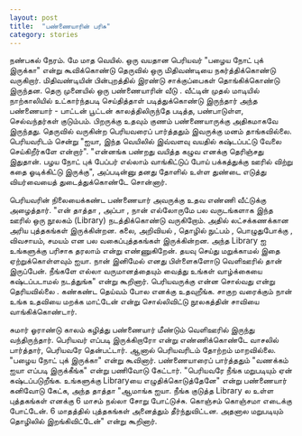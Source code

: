 ```yaml
---
layout: post
title:  "பண்ணையாரின் பரிசு"
category: stories
---
```


நண்பகல் நேரம். மே மாத வெயில். ஒரு வயதான பெரியவர் "பழைய நோட் புக் இருக்கா" என்று கூவிக்கொண்டு தெருவில் ஒரு மிதிவண்டியை நகர்த்திக்கொண்டு வருகிறார். மிதிவண்டியின் பின்புறத்தில் இரண்டு சாக்குப்பைகள் தொங்கிக்கொண்டு இருந்தன. தெரு முனையில் ஒரு பண்ணையாரின் வீடு . வீட்டின் முதல் மாடியில் நாற்காலியில் உட்கார்ந்தபடி செய்தித்தாள் படித்துக்கொண்டு இருந்தார் அந்த பண்ணையார் - பாட்டன் பூட்டன் காலத்திலிருந்தே படித்த, பண்பாடுள்ள, செல்வந்தர்கள் குடும்பம். பிறருக்கு உதவும் குணம் பண்ணையாருக்கு அதிகமாகவே இருந்தது. தெருவில் வருகின்ற பெரியவரைப் பார்த்ததும் இவருக்கு மனம் தாங்கவில்லை. பெரியவரிடம் சென்று "ஐயா, இந்த வெயிலில் இவ்வளவு வயதில் கஷ்டப்பட்டு வேலை செய்கிறீர்களே என்றார்". "என்னங்க பண்றது வயித்த கழுவ எனக்கு தெரிஞ்சது இதுதான். பழய நோட் புக் பேப்பர் எல்லாம் வாங்கிட்டுப் போய் பக்கத்துக்கு ஊரில் விற்று கதை ஓடிக்கிட்டு இருக்கு", அப்படின்னு தனது தோளில் உள்ள துண்டை எடுத்து வியர்வையைத் துடைத்துக்கொண்டே சொன்னார். 

பெரியவரின் நிலையைக்கண்ட பண்ணையார் அவருக்கு உதவ எண்ணி வீட்டுக்கு அழைத்தார். "என் தாத்தா , அப்பா , நான் எல்லோருமே பல வருடங்களாக இந்த ஊரில் ஒரு நூலகம் (Library) நடத்திக்கொண்டு வருகிறோம். அதில் லட்சக்கணக்கான அரிய புத்தகங்கள் இருக்கின்றன. கலை, அறிவியல் , தொழில் நுட்பம் , பொழுதுபோக்கு , விவசாயம், சமயம் என பல வகைப்புத்தகங்கள் இருக்கின்றன. அந்த Library ஐ உங்களுக்கு பரிசாக தரலாம் என்று எண்ணுகிறேன். தயவு செய்து மறுக்காமல் இதை ஏற்றுக்கொள்ளவும் ஐயா. நான் இனிமேல் எனது பிள்ளைகளோடு வெளிஊரில் தான் இருப்பேன். நீங்களே எல்லா வருமானத்தையும் வைத்து உங்கள் வாழ்க்கையை கஷ்டப்படாமல் நடத்துங்க" என்று கூறினார்.  பெரியவருக்கு என்ன சொல்வது என்று தெரியவில்லை . கண்கண்ட தெய்வம் போல எனக்கு உதவுறீங்க. சாகுற வரைக்கும் நான் உங்க உதவியை மறக்க மாட்டேன் என்று சொல்லிவிட்டு நூலகத்தின் சாவியை வாங்கிக்கொண்டார்.

சுமார் ஓராண்டு காலம் கழித்து பண்ணையார் மீண்டும் வெளிஊரில் இருந்து வந்திருந்தார். பெரியவர் எப்படி இருக்கிறாரோ என்று எண்ணிக்கொண்டே வாசலில் பார்த்தார், பெரியவரே தென்பட்டார். ஆனால் பெரியவரிடம் தோற்றம் மாறவில்லை. "பழைய நோட் புக் இருக்கா" என்று கூவினார். பண்ணையாரைப் பார்த்ததும் "வணக்கம் ஐயா எப்படி இருக்கீங்க" என்று பணிவோடு கேட்டார். "பெரியவரே நீங்க மறுபடியும் ஏன் கஷ்டப்படுறீங்க. உங்களுக்கு Libraryயை எழுதிக்கொடுத்தேனே" என்று பண்ணையார் கனிவோடு கேட்க, அந்த தாத்தா "ஆமாங்க ஐயா. நீங்க குடுத்த Library ல உள்ள புத்தகங்கள் எனக்கு 6 மாசம் நல்லா சோறு போட்டுச்சு. கொஞ்சம் கொஞ்சமா எடைக்கு போட்டேன். 6 மாதத்தில் புத்தகங்கள் அனைத்தும் தீர்ந்துவிட்டன. அதனால மறுபடியும் தொழிலில் இறங்கிவிட்டேன்" என்று கூறினார்.
